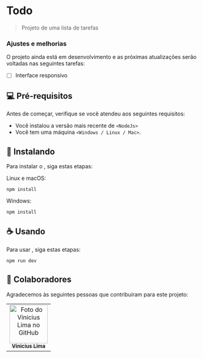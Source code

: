 # Todo

<!---<img src="exemplo-image.png" alt="exemplo imagem">--->

> Projeto de uma lista de tarefas

### Ajustes e melhorias

O projeto ainda está em desenvolvimento e as próximas atualizações serão voltadas nas seguintes tarefas:

- [ ] Interface responsivo 


## 💻 Pré-requisitos

Antes de começar, verifique se você atendeu aos seguintes requisitos:
<!---Estes são apenas requisitos de exemplo. Adicionar, duplicar ou remover conforme necessário--->
* Você instalou a versão mais recente de `<NodeJs>`
* Você tem uma máquina `<Windows / Linux / Mac>`.


## 🚀 Instalando <Todo>

Para instalar o <Todo>, siga estas etapas:

Linux e macOS:
```
npm install
```

Windows:
```
npm install
```

## ☕ Usando <Todo>

Para usar <Todo>, siga estas etapas:

```
npm run dev
```

## 🤝 Colaboradores

Agradecemos às seguintes pessoas que contribuíram para este projeto:

<table>
  <tr>
    <td align="center">
      <a href="#">
        <img src="http://github.com/venilima.png" width="100px;" alt="Foto do Vinicius Lima no GitHub"/><br>
        <sub>
          <b>Vinicius Lima</b>
        </sub>
      </a>
    </td>
  </tr>
</table>

